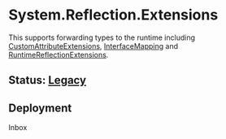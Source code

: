 # System.Reflection.Extensions
This supports forwarding types to the runtime including [CustomAttributeExtensions](https://learn.microsoft.com/dotnet/api/system.reflection.CustomAttributeExtensions), [InterfaceMapping](https://learn.microsoft.com/dotnet/api/system.reflection.InterfaceMapping) and [RuntimeReflectionExtensions](https://learn.microsoft.com/dotnet/api/system.reflection.RuntimeReflectionExtensions).

## Status: [Legacy](../../libraries/README.md#development-statuses)

## Deployment
Inbox

